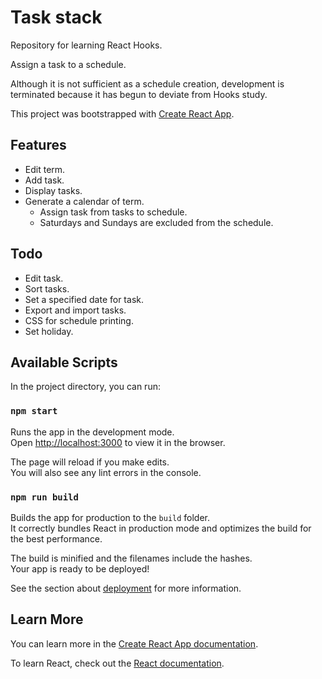 # Task stack
Repository for learning React Hooks.

Assign a task to a schedule.

Although it is not sufficient as a schedule creation, development is terminated because it has begun to deviate from Hooks study.

This project was bootstrapped with [Create React App](https://github.com/facebook/create-react-app).

## Features
* Edit term.
* Add task.
* Display tasks.
* Generate a calendar of term.
  * Assign task from tasks to schedule.
  * Saturdays and Sundays are excluded from the schedule.

## Todo
* Edit task.
* Sort tasks.
* Set a specified date for task.
* Export and import tasks.
* CSS for schedule printing.
* Set holiday.

## Available Scripts

In the project directory, you can run:

### `npm start`

Runs the app in the development mode.<br>
Open [http://localhost:3000](http://localhost:3000) to view it in the browser.

The page will reload if you make edits.<br>
You will also see any lint errors in the console.

### `npm run build`

Builds the app for production to the `build` folder.<br>
It correctly bundles React in production mode and optimizes the build for the best performance.

The build is minified and the filenames include the hashes.<br>
Your app is ready to be deployed!

See the section about [deployment](https://facebook.github.io/create-react-app/docs/deployment) for more information.

## Learn More

You can learn more in the [Create React App documentation](https://facebook.github.io/create-react-app/docs/getting-started).

To learn React, check out the [React documentation](https://reactjs.org/).

